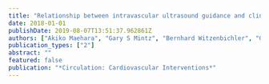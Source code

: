 ```yaml
---
title: "Relationship between intravascular ultrasound guidance and clinical outcomes after drug-eluting stents: two-year follow-up of the ADAPT-DES study"
date: 2018-01-01
publishDate: 2019-08-07T13:51:37.962861Z
authors: ["Akiko Maehara", "Gary S Mintz", "Bernhard Witzenbichler", "Giora Weisz", "Franz-Josef Neumann", "Michael J Rinaldi", "D Christopher Metzger", "Timothy D Henry", "David A Cox", "Peter L Duffy", " others"]
publication_types: ["2"]
abstract: ""
featured: false
publication: "*Circulation: Cardiovascular Interventions*"
---
```


